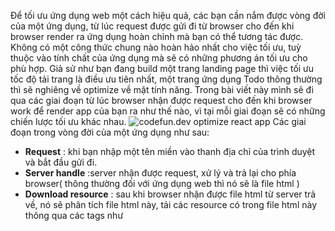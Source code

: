 Để tối ưu ứng dụng web một cách hiệu quả, các bạn cần nắm được vòng đời của một ứng dụng, từ lúc request được gửi đi từ browser cho đến khi browser render ra ứng dụng hoàn chỉnh mà bạn có thể tương tác được.
Không có một công thức chung nào hoàn hảo nhất cho việc tối ưu, tuỳ thuộc vào tính chất của ứng dụng mà sẽ có những phương án tối ưu cho phù hợp. Giả sử như bạn đang build một trang landing page thì việc tối ưu tốc độ tải trang là điều ưu tiên nhất, một trang ứng dụng Todo thông thường thì sẽ nghiêng về optimize về mặt tính năng.
Trong bài viết này mình sẽ đi qua các giai đoạn từ lúc browser nhận được request cho đến khi browser work để render app của bạn ra như thế nào, vì tại mỗi giai đoạn sẽ có những chiến lược tối ưu khác nhau.
![codefun.dev optimize react app](https://codefun.dev/uploads/post-image-lythanhnhan27294-1567088752028.png)
Các giai đoạn trong vòng đời của một ứng dụng như sau:
* **Request** : khi bạn nhập một tên miền vào thanh địa chỉ của trình duyệt và bắt đầu gửi đi.
* **Server handle** :server nhận được request,  xử lý  và trả lại cho phía browser( thông thường đối với ứng dụng web thì nó sẽ là file html )
* **Download resource** : sau khi browser nhận được file html từ server trả về, nó sẽ phân tích file html này, tải các resource có trong file html này thông qua các tags như <script>  <link> 
* **Javascript processing** : xử lý javascript đã được tải xuống.

## Request
Khi bạn nhập một tên miền và enter, thì điều đầu tiên browser cần làm đó làm phân giải tên miền để lấy địa chỉ IP của của server đang host ứng dụng này. 
 ![codefun.dev optimize react app](https://codefun.dev/uploads/post-image-lythanhnhan27294-1567601332428.png)
Khi kiểm tra bằng [webpagetest](https://www.webpagetest.org), chúng ta phân tích bước 1 như sau:
1.  Phân giải tên miền DNS ( màu xanh đậm ): Browser sẽ kiểm tra bộ nhớ cache trên browser, nếu tên miền đã được request và cache lại thì browser sẽ đẩy request đi luôn nếu không sẽ đẩy xuống cho hệ thống.
2. Khi có đã được địa chỉ IP rồi thì browser sẽ gửi request này đến địa chỉ host ứng dụng này và bắt đầu quá trình kết nối ( màu cam )
3. SSL: quá trình handshake bắt tay 3 bước ( three-way handshake / màu hường)
4. Cuối cùng là tải file html về.

Chúng ta không có quá nhiều đất diễn ở bước này, việc phân giải tên miền và gửi request diễn ra rất nhanh, tốc độ mạng nhanh hoặc chậm sẽ không ảnh hưởng từ bước 1 đến bước 3  nhưng sẽ ảnh hưởng rất nhiều đến bước số 4.
### Tối ưu Request
Giảm size của request bằng cách giảm dung lượng cookies xuống. Mặc định với mọi request thực hiện từ phía browser thì sẽ mang theo cookies thuộc về domain đó, chỉ lưu những cookies cần thiết xuống browser thôi.

Sử dụng localStorage/sessionStorage.  Nếu như bạn làm ứng dụng React có Server-side-rendering, thì cookies chỉ lưu những thông tin tiên quyết để render ra ứng dụng, còn lại bạn sử dụng localStorage/sessionStorage để lưu trữ data. 

Prefetch DNS: là một kỹ thuật phân giải địa chỉ IP trước cho các tên miền web, được dùng để tăng tốc cho website. Nếu trong file html bạn tải tài nguyên từ nhiều nguồn khác thì Prefetch DNS sẽ giúp trang web của bạn tải về resource nhanh hơn. Lưu ý khi sử dụng Prefetch DNS là không nên Prefetch DNS có cùng domain với request, vì lúc bạn request thì tên miền đã được phân giải rồi.
## Server handle
Sau khi client phân giải được tên miền và gửi request đến server. Lúc này server chưa thực sự nhận được request từ client gửi lên. Server muốn nhận được request phải không qua một  HTTP Server ( nginx , Haproxy, Apache HTTP Server... ).
    ![](https://codefun.dev/uploads/post-image-lythanhnhan27294-1567854476276.png)
HTTP Server giống như là một quầy tiếp tân của máy chủ  vậy, quầy tiếp tân sẽ nhận được một tập các chỉ thị xử lý khi có request vào. Khi có một request tới, quầy tiếp tân này sẽ xem trong tập chỉ thị, ứng với mỗi request đến từ client thì sẽ handle Theo tập các chỉ thị này. 

Trong trường hợp server của mình chạy ở port 3000, thì ở tập chỉ thị gửi cho tiếp tân, mình sẽ bảo với tiếp tân là những request đến từ tên miền codefun.dev thì sẽ gửi những request này vào port 3000 đang chạy ứng dụng web.
 Lúc này server nhận được request, xử lý request này và gửi kết quả xuống cho phía client. Có thể là request API, truy xuất database, render ra một trang html.
 ### Tối ưu Server handle
Cách mình hay áp dụng để tối ưu trong giai đoạn này là **caching**
* Cài đặt caching cho HTTP Server. Sau khi serve một request lần đầu, HTTP Server sẽ cache kết quả lại, lần sau khi client request vào khi hit HTTP Server, nếu có kết quả thì sẽ trả về luôn, không cần phải đẩy vào Server để xử lý nữa
* Cài đặt caching cho những function ở phía server: việc caching kết quả tính toán trên phía server rất phức tạp, bạn cần xác định input mà chỉ những input này thay đổi mới làm thay đổi kết quả của function.

 Sử dụng Redis Server để lưu trữ những data cần truy xuất nhanh và tần xuất sử dụng cao. Ví dụ như theo dõi số user online, offline trên ứng dụng, danh sách user đăng nhập quá số lần cho phép, những IP bị chặn vào ứng dụng vì spam
    
 Sử dụng GRPC để giao tiếp với những service trong cùng một hệ thống. Mình có 2 services Frontend và Backend, mọi function tính toán giao tiếp database thì Backend xử lý hết, service Frontend có nhiệm vụ chính là render thôi, nếu Frontend muốn sử dụng những function giao tiếp database thay vì cài đặt lại thì gọi những function của Backend thông qua GRPC thôi

Áp dụng kỹ thuật Server side rendering để cải thiện loadtime với những ứng dụng web (Single Page Application)

## Tải Resource
Tối với những ứng dụng web (SPA) thì bước này là quan trọng và tốn nhiều mồ hôi nước mắt nhất. Sau khi nhận được file html từ phía server, client sẽ phân tích file html, tải các resource có trong html qua các thẻ <link> <script>.

Đối với những ứng dụng web, việc render ra ứng dụng phụ thuộc rất nhiều vào javascript, nếu bước tải resource này chậm thì ứng dụng phải đợi rất lâu mới render ra được.
![](https://codefun.dev/uploads/post-image-lythanhnhan27294-1567931720468.png)
 Khoảng 1,5s đầu browser mới bắt đầu render ra ứng dụng của mình, sau và phải đến giây thứ 3 mới tải xong ứng dụng ( ở step9). Nếu như Codefun không sử dụng server-side-rendering thì phải đến giây thứ 3 ứng dụng mới bắt đầu được render ra.
### Tối ưu thời gian tải resource
 Enable Gzip, Cache trên phía server.

 Uglify code và nén resource.  Nếu bạn đang xài webpack thì có thể sử dụng compression-webpack-plugin hoặc compression middleware của Nodejs. Kết quả dưới đây dung lượng file sẽ giảm đáng kể.
```javascript
    // bật chế độ mode='production' config webpack khi build + deploy production
{
  devtool: 'source-map',
  target: 'web',
  mode: 'production',
}
```
[Codesplit](https://reactjs.org/docs/code-splitting.html), tách script ra từng file chunk nhỏ, sau đó chỉ tải về những file chunk script, css có ý nghĩa về.
    
![](https://codefun.dev/uploads/post-image-lythanhnhan27294-1568130149869.png)
    
Preload/Prefetch resource. Trước khi parse file html, browser sẽ Scan qua toàn bộ file html, sau đó sẽ preload trước script trong file html, sau đó đến quá trình parse html khi nào đụng những script trên thì chỉ lấy ra xử lý thôi.
![](https://codefun.dev/uploads/post-image-lythanhnhan27294-1569063575190.png)

Sử dụng [React-Helmet](https://github.com/nfl/react-helmet) để tải scripts cần cho một component cụ thể. Lazyload những script  khi ứng dụng đã được render ra hoặc load script khi ứng dụng đã render ra.
 ```javascript
 const [loaded, error] = useScript('https://codefun.dev/assets/scripts.js');
 ```
 Async downloading.  Quá trình parse html và tải resource diễn ra đồng bộ, tức là khi tải  script xong => thực thi script => tiếp tục parse html và tải script khác xuống. Tuy nhiên nếu bạn thêm thuộc tính async/defer script, browser sẽ không block và tiếp tục quá trình parse html.
    ![](https://codefun.dev/uploads/post-image-lythanhnhan27294-1568300078226.png)
    
   Script khi được tải async
    
  ![](https://codefun.dev/uploads/post-image-lythanhnhan27294-1568300127466.png)
    
   ##  JavaScript Processing
Sau khi tải scripts về, browser sẽ bắt đầu quá trình parse => compile => execute, như vậy càng ít JavaScript được tải về thì browser sẽ xử lý JavaScript càng nhanh.
![](https://codefun.dev/uploads/post-image-lythanhnhan27294-1569062781905.png)
    
  Đối với những ứng dụng React, Component sẽ được render ra sau khi file bundle được tải về, quá trình render chủ yếu dựa vào JavaScript. Việc optimize javascript với những ứng dụng web là điều quan trọng nhất.
 ### Tối ưu JavaScript Processing
  Đối với 1 Route (Page) chỉ tải những script cần thiết xuống, sử dụng [Webpack-bundle-analyzer](https://www.npmjs.com/package/webpack-bundle-analyzer), [bundle-buddy](https://github.com/samccone/bundle-buddy) ... để phân tích resource, thay thế những script nặng và loại bỏ những script không sử dụng.
    
  ![](https://codefun.dev/uploads/post-image-lythanhnhan27294-1569064865468.png)
   
  Lazy-load Component/Route khi có thể.
    ![](https://codefun.dev/uploads/post-image-lythanhnhan27294-1569064748935.png)
    
   Sau khi lazy-load components
    ![](https://codefun.dev/uploads/post-image-lythanhnhan27294-1569064771558.png)
    
   Code split, băm bundle thành nhiều file nhỏ, và chỉ tải về khi cần.
   ![](https://codefun.dev/uploads/post-image-lythanhnhan27294-1569065309768.png)
    
   Chỉ sử dụng React ở phía server đối với những page ít tương tác (Microsite, Landing Page )
    
   > Netflix chỉ sử dụng React cho phía server side với những trang landing page. Cải thiện TTI (Time To Interactive) lên 50%.
  
   ## Kết bài
  Optimize là một hành trình dài, không phải chúng ta optimize tại một thời điểm là xong. Những công nghệ mới được sinh ra, công nghệ cũ thì update, mọi thứ thay đổi từng ngày để tự optimize cho chính bản thân nó, kéo theo ứng dụng được build trên những công nghệ này cũng phải thay đổi để thích nghi, tận dụng tối đa sức mạnh công nghệ đó mang lại, vậy nên hãy luôn sẵn sàng để học hỏi, sẵn sàng để thay đổi.
  ## Nguồn
   https://codefun.dev/@lythanhnhan27294/nhung-nguyen-ly-dang-sau-viec-toi-uu-mot-ung-dung-react-1482174216?utm_source=viblo&utm_medium=organic&utm_campaign=traffics
